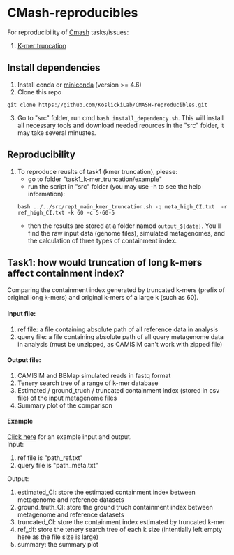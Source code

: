 # CMash-reproducibles
For reproducibility of [Cmash](https://github.com/dkoslicki/CMash) tasks/issues:
1. [K-mer truncation](https://github.com/dkoslicki/CMash/issues/20)

## Install dependencies  
1. Install conda or [miniconda](https://docs.conda.io/projects/conda/en/latest/user-guide/install/) (version >= 4.6)  
2. Clone this repo
```
git clone https://github.com/KoslickiLab/CMASH-reproducibles.git
```
3. Go to "src" folder, run cmd `bash install_dependency.sh`. This will install all necessary tools and download needed reources in the "src" folder, it may take several minuates.  

## Reproducibility
1. To reproduce reuslts of task1 (kmer truncation), please:  
   - go to folder "task1_k-mer_truncation/example"
   - run the script in "src" folder (you may use -h to see the help information):  
   ```
   bash ../../src/rep1_main_kmer_truncation.sh -q meta_high_CI.txt  -r ref_high_CI.txt -k 60 -c 5-60-5
   ```
   - then the results are stored at a folder named `output_${date}`. You'll find the raw input data (genome files), simulated metagenomes, and the calculation of three types of containment index.  

## Task1: how would truncation of long k-mers affect containment index?
Comparing the containment index generated by truncated k-mers (prefix of original long k-mers) and original k-mers of a large k (such as 60).

#### Input file:
1. ref file: a file containing absolute path of all reference data in analysis
2. query file: a file containing absolute path of all query metagenome data in analysis (must be unzipped, as CAMISIM can't work with zipped file)

#### Output file:
1. CAMISIM and BBMap simulated reads in fastq format
2. Tenery search tree of a range of k-mer database
3. Estimated / ground_truch / truncated containment index (stored in csv file) of the input metagenome files
4. Summary plot of the comparison

#### Example
[Click here](https://github.com/KoslickiLab/CMASH-reproducibles/tree/master/task1_K-mer_truncation/example) for an example input and output.  
Input:
1. ref file is "path_ref.txt"
2. query file is "path_meta.txt"

Output:
1. estimated_CI: store the estimated containment index between metagenome and reference datasets
2. ground_truth_CI: store the ground truch containment index between metagenome and reference datasets
3. truncated_CI: store the containment index estimated by truncated k-mer
4. ref_df: store the tenery search tree of each k size (intentially left empty here as the file size is large)
5. summary: the summary plot



